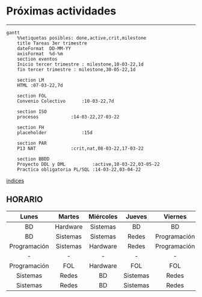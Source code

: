 # Próximas actividades
---
```mermaid
gantt
    %%etiquetas posibles: done,active,crit,milestone
    title Tareas 3er trimestre
    dateFormat  DD-MM-YY
    axisFormat  %d-%m
    section eventos
    Inicio tercer trimestre : milestone,10-03-22,1d
    fin tercer trimestre : milestone,30-05-22,1d

    section LM
    HTML :07-03-22,7d

    section FOL
	Convenio Colectivo      :10-03-22,7d

    section ISO
    procesos            :14-03-22,27-03-22

    section FH
    placeholder             :15d

    section PAR
    P13 NAT             :crit,nat,08-03-22,17-03-22

    section BBDD
    Proyecto DDL y DML          :active,10-03-22,03-05-22
    Practica obligatoria PL/SQL :14-03-22,03-04-22

```

[indices](indices.md)


## HORARIO


|    Lunes     |  Martes  | Miércoles |  Jueves  |   Viernes    |
|:------------:|:--------:|:---------:|:--------:|:------------:|
|      BD      | Hardware | Sistemas  |    BD    |      BD      |
|      BD      | Sistemas | Sistemas  |  Redes   | Programación |
| Programación | Sistemas | Hardware  |  Redes   | Programación |
|      -       |    -     |     -     |    -     |      -       |
| Programación |   FOL    | Hardware  |   FOL    |     FOL      |
|   Sistemas   |  Redes   |    BD     | Sistemas |    Redes     |
|   Sistemas   |  Redes   |    BD     | Sistemas |    Redes     |



